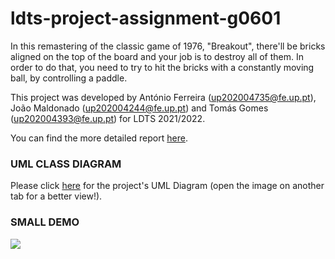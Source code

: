 # ldts-project-assignment-g0601

In this remastering of the classic game of 1976, "Breakout", there'll be bricks aligned on the top of the board and your job is to destroy all of them. In order to do that,
you need to try to hit the bricks with a constantly moving ball, by controlling a paddle. 

This project was developed by António Ferreira (up202004735@fe.up.pt), João Maldonado (up202004244@fe.up.pt) and Tomás Gomes (up202004393@fe.up.pt) for LDTS 2021/2022.

You can find the more detailed report [here](https://github.com/FEUP-LDTS-2021/ldts-project-assignment-g0601/blob/master/docs/README.md).

### UML CLASS DIAGRAM

Please click [here](https://github.com/FEUP-LDTS-2021/ldts-project-assignment-g0601/blob/master/docs/Class%20UML%20Diagram.png) for the project's UML Diagram (open the image on
another tab for a better view!).

### SMALL DEMO

![](https://i.imgur.com/s51d9YL.gif)
